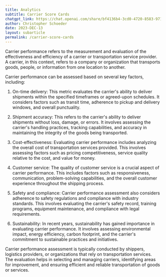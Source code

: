 ```yaml
---
title: Analytics
subtitle: Carrier Score Cards
chatgpt_link: https://chat.openai.com/share/bf4136b4-3cd0-4720-8583-97144bfc9686
author: Christopher Schoeder
date: 2023-DEC-13
layout: subarticle
permalink: /carrier-score-cards
---
```


Carrier performance refers to the measurement and evaluation of the effectiveness and efficiency of a carrier or transportation service provider. A carrier, in this context, refers to a company or organization that transports goods, people, or information from one location to another.

Carrier performance can be assessed based on several key factors, including:

1. On-time delivery: This metric evaluates the carrier's ability to deliver shipments within the specified timeframes or agreed-upon schedules. It considers factors such as transit time, adherence to pickup and delivery windows, and overall punctuality.

2. Shipment accuracy: This refers to the carrier's ability to deliver shipments without loss, damage, or errors. It involves assessing the carrier's handling practices, tracking capabilities, and accuracy in maintaining the integrity of the goods being transported.

3. Cost-effectiveness: Evaluating carrier performance includes analyzing the overall cost of transportation services provided. This involves assessing factors such as pricing competitiveness, service quality relative to the cost, and value for money.

4. Customer service: The quality of customer service is a crucial aspect of carrier performance. This includes factors such as responsiveness, communication, problem-solving capabilities, and the overall customer experience throughout the shipping process.

5. Safety and compliance: Carrier performance assessment also considers adherence to safety regulations and compliance with industry standards. This involves evaluating the carrier's safety record, training programs, equipment maintenance, and compliance with legal requirements.

6. Sustainability: In recent years, sustainability has gained importance in evaluating carrier performance. It involves assessing environmental impact, energy efficiency, carbon footprint, and the carrier's commitment to sustainable practices and initiatives.

Carrier performance assessment is typically conducted by shippers, logistics providers, or organizations that rely on transportation services. The evaluation helps in selecting and managing carriers, identifying areas for improvement, and ensuring efficient and reliable transportation of goods or services.
